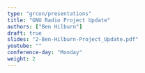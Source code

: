 ```yaml
---
type: "grcon/presentations"
title: "GNU Radio Project Update"
authors: ["Ben Hilburn"]
draft: true
slides: "2-Ben-Hilburn-Project_Update.pdf"
youtube: ""
conference-day: "Monday"
weight: 2
---
```

